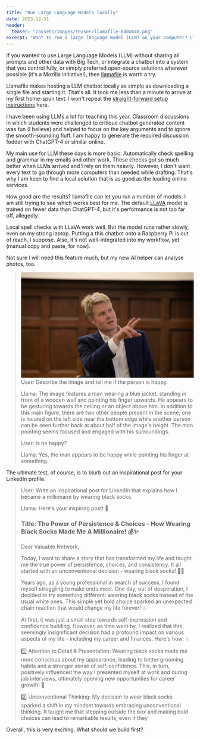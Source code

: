 ```yaml
---
title: "Run Large Language Models locally"
date: 2023-12-31
header:
  teaser: "/assets/images/teaser/llamafile-640x640.png"
excerpt: "Want to run a large language model (LLM) on your computer? Llamafile makes hosting a LLM chatbot locally as simple as downloading a single file and starting it. That's all. It took me less than a minute to arrive at my first home-spun text. If you wanted to use Large Language Models (LLM) without sharing all prompts and other data with Big Tech, or integrate a chatbot into a system that you control fully, or simply preferred open-source solutions wherever possible, then [llamafile](https://github.com/Mozilla-Ocho/llamafile) is worth a try. CONTINUE READING ..."
---
```

If you wanted to use Large Language Models (LLM) without sharing all prompts and other data with Big Tech, or integrate a chatbot into a system that you control fully, or simply preferred open-source solutions wherever possible (it's a Mozilla initiative!), then [llamafile](https://github.com/Mozilla-Ocho/llamafile) is worth a try.

Llamafile makes hosting a LLM chatbot locally as simple as downloading a single file and starting it. That's all. It took me less than a minute to arrive at my first home-spun text. I won't repeat the [straight-forward setup instructions](https://github.com/Mozilla-Ocho/llamafile) here.

I have been using LLMs a lot for teaching this year. Classroom discussions in which students were challenged to critique chatbot generated content was fun (I believe) and helped to focus on the key arguments and to ignore the smooth-sounding fluff. I am happy to generate the required discussion fodder with ChatGPT-4 or similar online.

My main use for LLM these days is more basic: Automatically check spelling and grammar in my emails and other work. These checks got so much better when LLMs arrived and I rely on them heavily. However, I don't want every text to go through more computers than needed while drafting. That's why I am keen to find a local solution that is as good as the leading online services.

How good are the results? llamafile can let you run a number of models. I am still trying to see which works best for me. The default [LLaVA](https://llava-vl.github.io/) model is trained on fewer data than ChatGPT-4, but it's performance is not too far off, allegedly.

Local spell checks with LLaVA work well. But the model runs rather slowly, even on my strong laptop. Putting a this chatbot onto a Raspberry Pi is out of reach, I suppose. Also, it's not well-integrated into my workflow, yet (manual copy and paste, for now).

Not sure I will need this feature much, but my new AI helper can analyse photos, too.


> <img src="/assets/images/Thies-Lindenthal-3.jpg">
> User: Describe the image and tell me if the person is happy.
>
> Llama: The image features a man wearing a blue jacket, standing in front of a wooden wall and pointing his finger upwards. He appears to be gesturing towards the ceiling or an object above him. In addition to this main figure, there are two other people present in the scene; one is located on the left side near the bottom edge while another person can be seen further back at about half of the image's height. The man pointing seems focused and engaged with his surroundings.
>
> User: Is he happy?
>
> Llama: Yes, the man appears to be happy while pointing his finger at something.

The ultimate test, of course, is to blurb out an inspirational post for your LinkedIn profile.

> User: Write an inspirational post for LinkedIn that explains how I became a millionaire by wearing black socks.
>
> Llama: Here's your inspiring post! 🚀
>
> ### Title: The Power of Persistence & Choices - How Wearing Black Socks Made Me A Millionaire! 💰✨
>
> Dear Valuable Network,
>
> Today, I want to share a story that has transformed my life and taught me the true power of persistence, choices, and consistency. It all started with an unconventional decision - wearing black socks! 🧦✨
>
> Years ago, as a young professional in search of success, I found myself struggling to make ends meet. One day, out of desperation, I decided to try something different: wearing black socks instead of the usual white ones. This simple yet bold choice sparked an unexpected chain reaction that would change my life forever! 💥
>
> At first, it was just a small step towards self-expression and confidence building. However, as time went by, I realized that this seemingly insignificant decision had a profound impact on various aspects of my life - including my career and finances. Here's how: 💡
>
> 1️⃣ Attention to Detail & Presentation: Wearing black socks made me more conscious about my appearance, leading to better grooming habits and a stronger sense of self-confidence. This, in turn, positively influenced the way I presented myself at work and during job interviews, ultimately opening new opportunities for career growth! 🚀
>
> 2️⃣ Unconventional Thinking: My decision to wear black socks sparked a shift in my mindset towards embracing unconventional thinking. It taught me that stepping outside the box and making bold choices can lead to remarkable results, even if they

Overall, this is very exciting. What should we build first?
